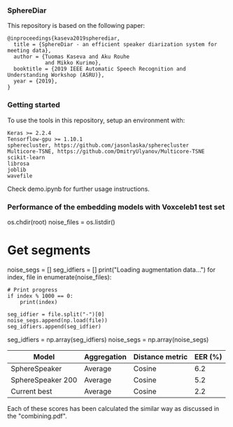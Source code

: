 ### SphereDiar

This repository is based on the following paper:

```
@inproceedings{kaseva2019spherediar,
  title = {SphereDiar - an efficient speaker diarization system for meeting data},
  author = {Tuomas Kaseva and Aku Rouhe 
            and Mikko Kurimo},
  booktitle = {2019 IEEE Automatic Speech Recognition and Understanding Workshop (ASRU)},
  year = {2019},
}
```

### Getting started

To use the tools in this repository, setup an environment with:

```
Keras >= 2.2.4 
Tensorflow-gpu >= 1.10.1
spherecluster, https://github.com/jasonlaska/spherecluster
Multicore-TSNE, https://github.com/DmitryUlyanov/Multicore-TSNE
scikit-learn
librosa
joblib
wavefile
```


Check demo.ipynb for further usage instructions.

### Performance of the embedding models with Voxceleb1 test set
os.chdir(root)
noise_files = os.listdir()

# Get segments
noise_segs = []
seg_idfiers = []
print("Loading augmentation data...")
for index, file in enumerate(noise_files):

    # Print progress
    if index % 1000 == 0:
        print(index)
    
    seg_idfier = file.split("-")[0]
    noise_segs.append(np.load(file))
    seg_idfiers.append(seg_idfier)
    
seg_idfiers = np.array(seg_idfiers)
noise_segs = np.array(noise_segs)

| Model  | Aggregation | Distance metric | EER (%) |
| ------------- |-----| ------| ---- |
| SphereSpeaker  |Average| Cosine | 6.2  |
| SphereSpeaker 200 |Average| Cosine | 5.2 |
| Current best |Average| Cosine | 2.2 |

Each of these scores has been calculated the similar way as discussed in the "combining.pdf".

